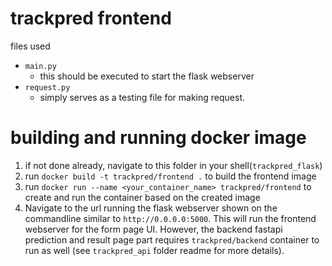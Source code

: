 # trackpred frontend
files used
- `main.py`
  - this should be executed to start the flask webserver
- `request.py`
  - simply serves as a testing file for making request.

# building and running docker image
1. if not done already, navigate to this folder in your shell(`trackpred_flask`)
2. run `docker build -t trackpred/frontend .` to build the frontend image
3. run `docker run --name <your_container_name> trackpred/frontend` to create and run the container based on the created image
4. Navigate to the url running the flask webserver shown on the commandline similar to `http://0.0.0.0:5000`. This will run the frontend webserver for the form page UI. However, the backend fastapi prediction and result page part requires `trackpred/backend` container to run as well (see `trackpred_api` folder readme for more details).